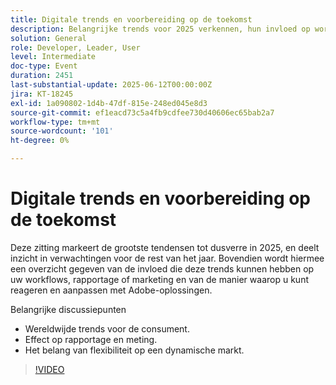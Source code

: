 ```yaml
---
title: Digitale trends en voorbereiding op de toekomst
description: Belangrijke trends voor 2025 verkennen, hun invloed op workflows en rapportage, en hoe u zich kunt aanpassen met Adobe-oplossingen. Omvat globale tendensen, behendigheid, en meting.
solution: General
role: Developer, Leader, User
level: Intermediate
doc-type: Event
duration: 2451
last-substantial-update: 2025-06-12T00:00:00Z
jira: KT-18245
exl-id: 1a090802-1d4b-47df-815e-248ed045e8d3
source-git-commit: ef1eacd73c5a4fb9cdfee730d40606ec65bab2a7
workflow-type: tm+mt
source-wordcount: '101'
ht-degree: 0%

---
```


# Digitale trends en voorbereiding op de toekomst

Deze zitting markeert de grootste tendensen tot dusverre in 2025, en deelt inzicht in verwachtingen voor de rest van het jaar. Bovendien wordt hiermee een overzicht gegeven van de invloed die deze trends kunnen hebben op uw workflows, rapportage of marketing en van de manier waarop u kunt reageren en aanpassen met Adobe-oplossingen.

Belangrijke discussiepunten

* Wereldwijde trends voor de consument.
* Effect op rapportage en meting.
* Het belang van flexibiliteit op een dynamische markt.

>[!VIDEO](https://video.tv.adobe.com/v/3463356/?learn=on&enablevpops)
